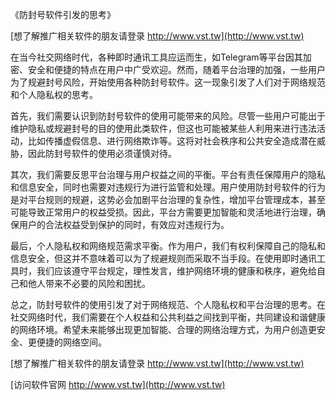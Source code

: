 《防封号软件引发的思考》

[想了解推广相关软件的朋友请登录 http://www.vst.tw](http://www.vst.tw)

在当今社交网络时代，各种即时通讯工具应运而生，如Telegram等平台因其加密、安全和便捷的特点在用户中广受欢迎。然而，随着平台治理的加强，一些用户为了规避封号风险，开始使用各种防封号软件。这一现象引发了人们对于网络规范和个人隐私权的思考。

首先，我们需要认识到防封号软件的使用可能带来的风险。尽管一些用户可能出于维护隐私或规避封号的目的使用此类软件，但这也可能被某些人利用来进行违法活动，比如传播虚假信息、进行网络欺诈等。这将对社会秩序和公共安全造成潜在威胁，因此防封号软件的使用必须谨慎对待。

其次，我们需要反思平台治理与用户权益之间的平衡。平台有责任保障用户的隐私和信息安全，同时也需要对违规行为进行监管和处理。用户使用防封号软件的行为是对平台规则的规避，这势必会加剧平台治理的复杂性，增加平台管理成本，甚至可能导致正常用户的权益受损。因此，平台方需要更加智能和灵活地进行治理，确保用户的合法权益受到保护的同时，有效应对违规行为。

最后，个人隐私权和网络规范需求平衡。作为用户，我们有权利保障自己的隐私和信息安全，但这并不意味着可以为了规避规则而采取不当手段。在使用即时通讯工具时，我们应该遵守平台规定，理性发言，维护网络环境的健康和秩序，避免给自己和他人带来不必要的风险和困扰。

总之，防封号软件的使用引发了对于网络规范、个人隐私权和平台治理的思考。在社交网络时代，我们需要在个人权益和公共利益之间找到平衡，共同建设和谐健康的网络环境。希望未来能够出现更加智能、合理的网络治理方式，为用户创造更安全、更便捷的网络空间。

[想了解推广相关软件的朋友请登录 http://www.vst.tw](http://www.vst.tw)


[访问软件官网 http://www.vst.tw](http://www.vst.tw)

